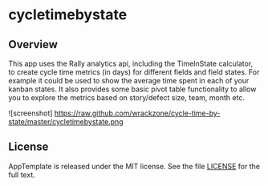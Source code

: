 cycletimebystate
=========================

## Overview

This app uses the Rally analytics api, including the TimeInState calculator, to create cycle time metrics (in days) for different fields and field states. For example it could be used to show the average time spent in each of your kanban states. It also provides some basic pivot table functionality to allow you to explore the metrics based on story/defect size, team, month etc.

![screenshot] https://raw.github.com/wrackzone/cycle-time-by-state/master/cycletimebystate.png

## License

AppTemplate is released under the MIT license.  See the file [LICENSE](https://raw.github.com/RallyApps/AppTemplate/master/LICENSE) for the full text.

